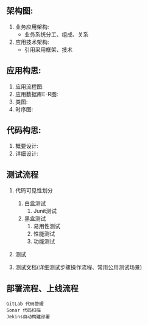## 架构图:
1. 业务应用架构:
	- 业务系统分工、组成、关系
2. 应用技术架构:
	- 引用采用框架、技术

## 应用构思:
1. 应用流程图:
2. 应用数据库E-R图:
3. 类图:
4. 时序图:

## 代码构思:
1. 概要设计:
2. 详细设计:

## 测试流程
1. 代码可见性划分
	1. 白盒测试
		1. Junit测试
	2. 黑盒测试
		1. 易用性测试
		2. 性能测试
		3. 功能测试
2. 测试
   
3. 测试文档(详细测试步骤操作流程、常用公用测试场景)
	

## 部署流程、上线流程
	GitLab 代码管理
	Sonar 代码扫描
	Jekins自动构建部署
	